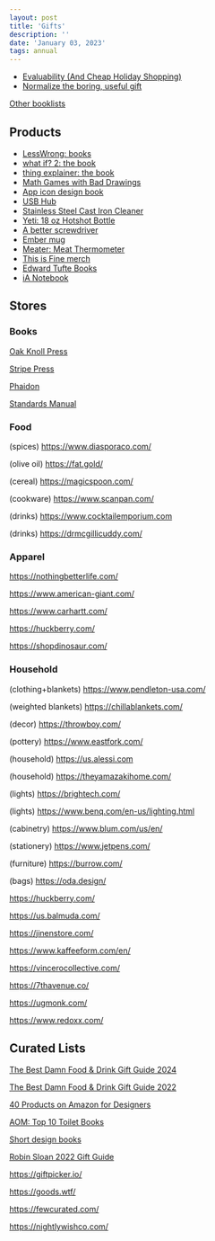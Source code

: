 ```yaml
---
layout: post
title: 'Gifts'
description: ''
date: 'January 03, 2023'
tags: annual
---
```


- [Evaluability (And Cheap Holiday Shopping)](https://www.lesswrong.com/posts/3T6p93Mut7G8qdkAs/evaluability-and-cheap-holiday-shopping)
- [Normalize the boring, useful gift](https://critter.blog/2022/11/24/normalize-the-boring-useful-gift/)

[Other booklists](/booklists/)

## Products

- [LessWrong: books](https://www.lesswrong.com/books)
- [what if? 2: the book](https://xkcd.com/what-if-2/)
- [thing explainer: the book](https://xkcd.com/thing-explainer/)
- [Math Games with Bad Drawings](https://mathwithbaddrawings.com/2022/01/19/math-games-with-bad-drawings-2/)
- [App icon design book](https://www.appiconbook.com/)
- [USB Hub](https://www.caldigit.com/thunderbolt-4-element-hub/)
- [Stainless Steel Cast Iron Cleaner](https://www.amazon.com/Ringer-Original-Stainless-Cleaner-Patented/dp/B00FKBR1ZG/)
- [Yeti: 18 oz Hotshot Bottle](https://www.yeti.com/drinkware/hotshot-bottle-18oz.html)
- [A better screwdriver](https://kottke.org/22/03/a-better-screwdriver)
- [Ember mug](https://ember.com/)
- [Meater: Meat Thermometer](https://meater.com/)
- [This is Fine merch](https://topatoco.com/collections/this-is-fine)
- [Edward Tufte Books](https://www.edwardtufte.com/tufte/books_be)
- [iA Notebook](https://ia.net/notebook)

## Stores

### Books

[Oak Knoll Press](https://www.oakknoll.com/)

[Stripe Press](https://press.stripe.com/)

[Phaidon](https://www.phaidon.com/)

[Standards Manual](https://standardsmanual.com/)

### Food

(spices) https://www.diasporaco.com/

(olive oil) https://fat.gold/

(cereal) https://magicspoon.com/

(cookware) https://www.scanpan.com/

(drinks) https://www.cocktailemporium.com

(drinks) https://drmcgillicuddy.com/

### Apparel

https://nothingbetterlife.com/

https://www.american-giant.com/

https://www.carhartt.com/

https://huckberry.com/

https://shopdinosaur.com/

### Household

(clothing+blankets) https://www.pendleton-usa.com/

(weighted blankets) https://chillablankets.com/

(decor) https://throwboy.com/

(pottery) https://www.eastfork.com/

(household) https://us.alessi.com

(household) https://theyamazakihome.com/

(lights) https://brightech.com/

(lights) https://www.benq.com/en-us/lighting.html

(cabinetry) https://www.blum.com/us/en/

(stationery) https://www.jetpens.com/

(furniture) https://burrow.com/

(bags) https://oda.design/

https://huckberry.com/

https://us.balmuda.com/

https://jinenstore.com/

https://www.kaffeeform.com/en/

https://vincerocollective.com/

https://7thavenue.co/

https://ugmonk.com/

https://www.redoxx.com/

## Curated Lists

[The Best Damn Food & Drink Gift Guide 2024](https://sparktoro.com/blog/the-best-damn-food-drink-gift-guide-2024/)

[The Best Damn Food & Drink Gift Guide 2022](https://sparktoro.com/blog/the-best-damn-food-drink-gift-guide-2022/)

[40 Products on Amazon for Designers](https://www.typewolf.com/amazon)

[AOM: Top 10 Toilet Books](https://www.artofmanliness.com/living/reading/top-10-toilet-books/)

[Short design books](https://anthonyhobday.com/blog/20230101.html)

[Robin Sloan 2022 Gift Guide](https://www.robinsloan.com/newsletters/2022-gift-guide/)

https://giftpicker.io/

https://goods.wtf/

https://fewcurated.com/

https://nightlywishco.com/
